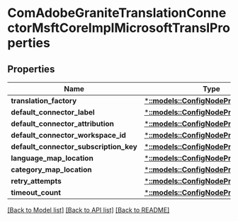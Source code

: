 # ComAdobeGraniteTranslationConnectorMsftCoreImplMicrosoftTranslProperties

## Properties
Name | Type | Description | Notes
------------ | ------------- | ------------- | -------------
**translation_factory** | [***::models::ConfigNodePropertyString**](configNodePropertyString.md) |  | [optional] 
**default_connector_label** | [***::models::ConfigNodePropertyString**](configNodePropertyString.md) |  | [optional] 
**default_connector_attribution** | [***::models::ConfigNodePropertyString**](configNodePropertyString.md) |  | [optional] 
**default_connector_workspace_id** | [***::models::ConfigNodePropertyString**](configNodePropertyString.md) |  | [optional] 
**default_connector_subscription_key** | [***::models::ConfigNodePropertyString**](configNodePropertyString.md) |  | [optional] 
**language_map_location** | [***::models::ConfigNodePropertyString**](configNodePropertyString.md) |  | [optional] 
**category_map_location** | [***::models::ConfigNodePropertyString**](configNodePropertyString.md) |  | [optional] 
**retry_attempts** | [***::models::ConfigNodePropertyInteger**](configNodePropertyInteger.md) |  | [optional] 
**timeout_count** | [***::models::ConfigNodePropertyInteger**](configNodePropertyInteger.md) |  | [optional] 

[[Back to Model list]](../README.md#documentation-for-models) [[Back to API list]](../README.md#documentation-for-api-endpoints) [[Back to README]](../README.md)


